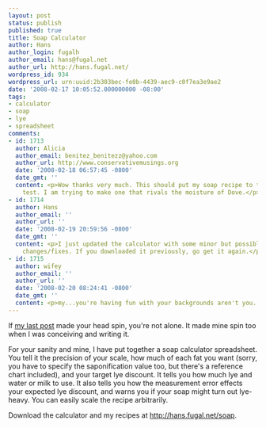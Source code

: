 ```yaml
---
layout: post
status: publish
published: true
title: Soap Calculator
author: Hans
author_login: fugalh
author_email: hans@fugal.net
author_url: http://hans.fugal.net/
wordpress_id: 934
wordpress_url: urn:uuid:2b303bec-fe0b-4439-aec9-c0f7ea3e9ae2
date: '2008-02-17 10:05:52.000000000 -08:00'
tags:
- calculator
- soap
- lye
- spreadsheet
comments:
- id: 1713
  author: Alicia
  author_email: benitez_benitezz@yahoo.com
  author_url: http://www.conservativemusings.org
  date: '2008-02-18 06:57:45 -0800'
  date_gmt: ''
  content: <p>Wow thanks very much. This should put my soap recipe to the accuracy
    test. I am trying to make one that rivals the moisture of Dove.</p>
- id: 1714
  author: Hans
  author_email: ''
  author_url: ''
  date: '2008-02-19 20:59:56 -0800'
  date_gmt: ''
  content: <p>I just updated the calculator with some minor but possibly important
    changes/fixes. If you downloaded it previously, go get it again.</p>
- id: 1715
  author: wifey
  author_email: ''
  author_url: ''
  date: '2008-02-20 08:24:41 -0800'
  date_gmt: ''
  content: <p>my...you're having fun with your backgrounds aren't you..mwa!</p>
---
```

<p>If <a href="http://hans.fugal.net/blog/2008/02/16/measurement-error-in-soapmaking.html">my last post</a> made your head spin, you're not alone. It made mine spin too when I was conceiving and writing it.</p>

<p>For your sanity and mine, I have put together a soap calculator spreadsheet. You tell it the precision of your scale, how much of each fat you want (sorry, you have to specify the saponification value too, but there's a reference chart included), and your target lye discount. It tells you how much lye and water or milk to use. It also tells you how the measurement error effects your expected lye discount, and warns you if your soap might turn out lye-heavy. You can easily scale the recipe arbitrarily.</p>

<p>Download the calculator and my recipes at <a href="http://hans.fugal.net/soap">http://hans.fugal.net/soap</a>.</p>
